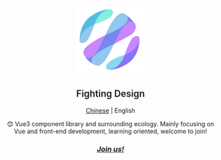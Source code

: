 <p align="center">
  <img height="160px" src="https://raw.githubusercontent.com/Tyh2001/images/4ad62a8f00aa2473deca61598f307430d8d4a4cf/fighting-design/FightingDesign.svg">
  <h2 align="center" style="font-weight: 600">Fighting Design</h2>
</p>

<p align="center">
  <a href="https://github.com/FightingDesign/.github/blob/master/profile/README.md">Chinese</a> | English 
</p>

<p align="center">
  😊 Vue3 component library and surrounding ecology. Mainly focusing on Vue and front-end development, learning oriented, welcome to join!
</p>

<h3 align="center">
  <a href="https://github.com/FightingDesign/fighting-design"><i>Join us!</i></a>
</h3>
